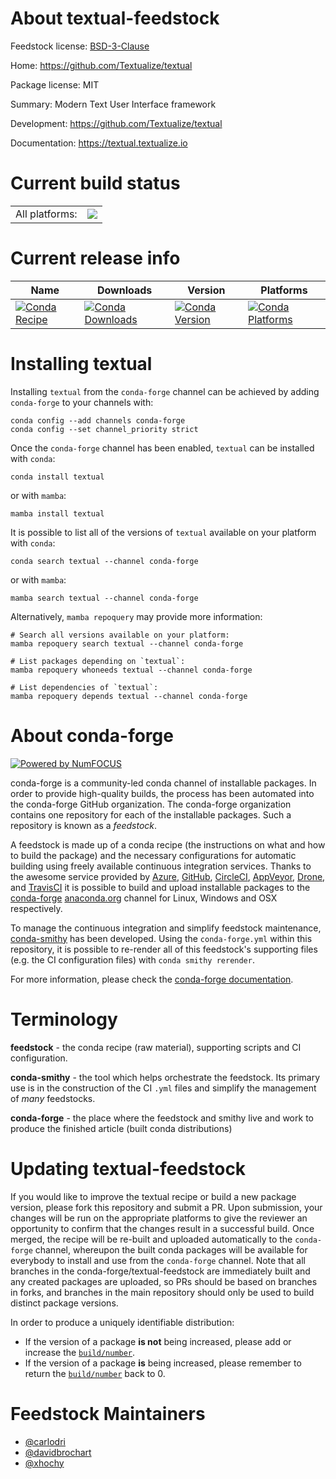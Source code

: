 About textual-feedstock
=======================

Feedstock license: [BSD-3-Clause](https://github.com/conda-forge/textual-feedstock/blob/main/LICENSE.txt)

Home: https://github.com/Textualize/textual

Package license: MIT

Summary: Modern Text User Interface framework

Development: https://github.com/Textualize/textual

Documentation: https://textual.textualize.io

Current build status
====================


<table><tr><td>All platforms:</td>
    <td>
      <a href="https://dev.azure.com/conda-forge/feedstock-builds/_build/latest?definitionId=13997&branchName=main">
        <img src="https://dev.azure.com/conda-forge/feedstock-builds/_apis/build/status/textual-feedstock?branchName=main">
      </a>
    </td>
  </tr>
</table>

Current release info
====================

| Name | Downloads | Version | Platforms |
| --- | --- | --- | --- |
| [![Conda Recipe](https://img.shields.io/badge/recipe-textual-green.svg)](https://anaconda.org/conda-forge/textual) | [![Conda Downloads](https://img.shields.io/conda/dn/conda-forge/textual.svg)](https://anaconda.org/conda-forge/textual) | [![Conda Version](https://img.shields.io/conda/vn/conda-forge/textual.svg)](https://anaconda.org/conda-forge/textual) | [![Conda Platforms](https://img.shields.io/conda/pn/conda-forge/textual.svg)](https://anaconda.org/conda-forge/textual) |

Installing textual
==================

Installing `textual` from the `conda-forge` channel can be achieved by adding `conda-forge` to your channels with:

```
conda config --add channels conda-forge
conda config --set channel_priority strict
```

Once the `conda-forge` channel has been enabled, `textual` can be installed with `conda`:

```
conda install textual
```

or with `mamba`:

```
mamba install textual
```

It is possible to list all of the versions of `textual` available on your platform with `conda`:

```
conda search textual --channel conda-forge
```

or with `mamba`:

```
mamba search textual --channel conda-forge
```

Alternatively, `mamba repoquery` may provide more information:

```
# Search all versions available on your platform:
mamba repoquery search textual --channel conda-forge

# List packages depending on `textual`:
mamba repoquery whoneeds textual --channel conda-forge

# List dependencies of `textual`:
mamba repoquery depends textual --channel conda-forge
```


About conda-forge
=================

[![Powered by
NumFOCUS](https://img.shields.io/badge/powered%20by-NumFOCUS-orange.svg?style=flat&colorA=E1523D&colorB=007D8A)](https://numfocus.org)

conda-forge is a community-led conda channel of installable packages.
In order to provide high-quality builds, the process has been automated into the
conda-forge GitHub organization. The conda-forge organization contains one repository
for each of the installable packages. Such a repository is known as a *feedstock*.

A feedstock is made up of a conda recipe (the instructions on what and how to build
the package) and the necessary configurations for automatic building using freely
available continuous integration services. Thanks to the awesome service provided by
[Azure](https://azure.microsoft.com/en-us/services/devops/), [GitHub](https://github.com/),
[CircleCI](https://circleci.com/), [AppVeyor](https://www.appveyor.com/),
[Drone](https://cloud.drone.io/welcome), and [TravisCI](https://travis-ci.com/)
it is possible to build and upload installable packages to the
[conda-forge](https://anaconda.org/conda-forge) [anaconda.org](https://anaconda.org/)
channel for Linux, Windows and OSX respectively.

To manage the continuous integration and simplify feedstock maintenance,
[conda-smithy](https://github.com/conda-forge/conda-smithy) has been developed.
Using the ``conda-forge.yml`` within this repository, it is possible to re-render all of
this feedstock's supporting files (e.g. the CI configuration files) with ``conda smithy rerender``.

For more information, please check the [conda-forge documentation](https://conda-forge.org/docs/).

Terminology
===========

**feedstock** - the conda recipe (raw material), supporting scripts and CI configuration.

**conda-smithy** - the tool which helps orchestrate the feedstock.
                   Its primary use is in the construction of the CI ``.yml`` files
                   and simplify the management of *many* feedstocks.

**conda-forge** - the place where the feedstock and smithy live and work to
                  produce the finished article (built conda distributions)


Updating textual-feedstock
==========================

If you would like to improve the textual recipe or build a new
package version, please fork this repository and submit a PR. Upon submission,
your changes will be run on the appropriate platforms to give the reviewer an
opportunity to confirm that the changes result in a successful build. Once
merged, the recipe will be re-built and uploaded automatically to the
`conda-forge` channel, whereupon the built conda packages will be available for
everybody to install and use from the `conda-forge` channel.
Note that all branches in the conda-forge/textual-feedstock are
immediately built and any created packages are uploaded, so PRs should be based
on branches in forks, and branches in the main repository should only be used to
build distinct package versions.

In order to produce a uniquely identifiable distribution:
 * If the version of a package **is not** being increased, please add or increase
   the [``build/number``](https://docs.conda.io/projects/conda-build/en/latest/resources/define-metadata.html#build-number-and-string).
 * If the version of a package **is** being increased, please remember to return
   the [``build/number``](https://docs.conda.io/projects/conda-build/en/latest/resources/define-metadata.html#build-number-and-string)
   back to 0.

Feedstock Maintainers
=====================

* [@carlodri](https://github.com/carlodri/)
* [@davidbrochart](https://github.com/davidbrochart/)
* [@xhochy](https://github.com/xhochy/)

